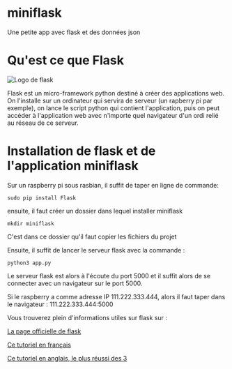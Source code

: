 # miniflask
Une petite app avec flask et des données json

# Qu'est ce que Flask
![Logo de flask](http://sdz.tdct.org/sdz/medias/uploads.siteduzero.com_files_390001_391000_390565.png "le logo de flask")

Flask est un micro-framework python destiné à créer des applications web.
On l'installe sur un ordinateur qui servira de serveur (un rapberry pi par exemple), on lance le script python qui contient
l'application, puis on peut accéder à l'application web avec n'importe quel navigateur d'un ordi relié au réseau de ce serveur.

# Installation de flask et de l'application miniflask
Sur un raspberry pi sous rasbian, il suffit de taper en ligne de commande:
```
sudo pip install Flask
```
ensuite, il faut créer un dossier dans lequel installer miniflask
```
mkdir miniflask
```
C'est dans ce dossier qu'il faut copier les fichiers du projet

Ensuite, il suffit de lancer le serveur flask avec la commande :
```
python3 app.py
```
Le serveur flask est alors à l'écoute du port 5000 et il suffit alors de se connecter avec un navigateur sur le port 5000.

Si le raspberry a comme adresse IP 111.222.333.444, alors il faut taper dans le navigateur : 111.222.333.444:5000

Vous trouverez plein d'informations utiles sur flask sur :

[La page officielle de flask](https://www.palletsprojects.com/p/flask/)

[Ce tutoriel en français](http://sdz.tdct.org/sdz/creez-vos-applications-web-avec-flask.html)

[Ce tutoriel en anglais, le plus réussi des 3](https://blog.miguelgrinberg.com/post/the-flask-mega-tutorial-part-i-hello-world)



